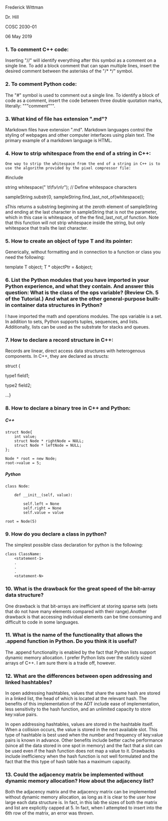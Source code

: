 Frederick Wittman

Dr. Hill

COSC 2030-01

06 May 2019

### 1.  To comment C++ code:

Inserting "//" will identify everything after this symbol as a comment on a single line.  To add a block comment that can span multiple lines, insert the desired comment between the asterisks of the "/* */" symbol.
    
### 2.  To comment Python code:

The "#" symbol is used to comment out a single line.  To identify a block of code as a comment, insert the code between three
double quotation marks, literally: """comment""".
    
### 3.  What kind of file has extension ".md"?

Markdown files have extension ".md".  Markdown languages control the styling of webpages and other computer interfaces using
plain text.  The primary example of a markdown language is HTML.
    

### 4.  How to strip whitespace from the end of a string in C++:
    One way to strip the whitespace from the end of a string in C++ is to use the algorithm provided by the pixel compressor file:
    
#include <string>
    
string whitespace(" \t\f\v\n\r");  // Define whitespace characters
    
sampleString.substr(0, sampleString.find_last_not_of(whitespace));

sThis returns a substring beginning at the zeroth element of sampleString and ending at the last character in sampleString that is not the parameter, which in this case is whitespace, of the the find_last_not_of function.  Note that this function will not strip whitespace inside the string, but only whitespace
that trails the last character.

### 5.  How to create an object of type T and its pointer:

Generically, without formatting and in connection to a function or class you need the following:

template <class T>
T object;
T * objectPtr = &object;
    
### 6.  List the Python modules that you have imported in your Python experience, and what they contain. And answer this question: What is the class of the ops variable? (Review Ch. 5 of the Tutorial.) And what are the other general-purpose built-in container data structures in Python?
    
I have imported the math and operations modules.  The ops variable is a set.  In addition to sets, Python supports tuples,
sequences, and lists. Additionally, lists can be used as the substrate for stacks and queues.

### 7.  How to declare a record structure in C++:

Records are linear, direct access data structures with heterogenous components.  In C++, they are declared as structs:

struct {

type1 field1; 

type2 field2;

...}

### 8.  How to declare a binary tree in C++ and Python:

##### C++
```
struct Node{
	int value;
	struct Node * rightNode = NULL;
	struct Node * leftNode = NULL;
};

Node * root = new Node;
root->value = 5;
```
##### Python
```
class Node:

    def __init__(self, value):

    	self.left = None
    	self.right = None
    	self.value = value

root = Node(5)
```

### 9. How do you declare a class in python?

The simplest possible class declaration for python is the following:
```
class ClassName:
    <statement-1>
    .
    .
    .
    <statement-N>
```

### 10. What is the drawback for the great speed of the bit-array data structure?

One drawback is that bit-arrays are inefficient at storing sparse sets (sets that do not have many elements compared with their range).Another drawback is that accessing individual elements can be time consuming and difficult to code in some languages.

### 11. What is the name of the functionality that allows the .append function in Python. Do you think it is useful?

The .append functionality is enabled by the fact that Python lists support dynamic memory allocation.  I prefer Python lists over the staticly sized arrays of C++.  I am sure there is a trade off, however.  

### 12. What are the differences between open addressing and linked hashtables?

In open addressing hashtables, values that share the same hash are stored in a linked list, the head of which is located at the relevant hash.  The benefits of this implementation of the ADT include ease of implementation, less sensitivity to the hash function, and an unlimited capacity to store key:value pairs.  

In open addressing hashtables, values are stored in the hashtable itself.  When a collision occurs, the value is stored in the next available slot.  This type of hashtable is best used when the number and frequency of key:value pairs is known in advance.  Other benefits include better cache performance (since all the data stored in one spot in memory) and the fact that a slot can be used even if the hash function does not map a value to it.  Drawbacks include inefficiency when the hash function is not well formulated and the fact that the this type of hash table has a maximum capacity.

### 13. Could the adjacency matrix be implemented without dynamic memory allocation?  How about the adjacency list?

Both the adjacency matrix and the adjacency matrix can be implemented without dynamic memory allocation, as long as it is clear to the user how large each data structure is.  In fact, in this lab the sizes of both the matrix and list are explicitly capped at 5.  In fact, when I attempted to insert into the 6th row of the matrix, an error was thrown.


